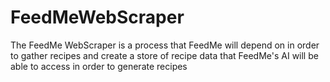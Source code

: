 # FeedMeWebScraper

The FeedMe WebScraper is a process that FeedMe will depend on in order to gather recipes and create a store of recipe data that FeedMe's AI will be able to access in order to generate recipes